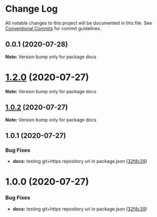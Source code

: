 # Change Log

All notable changes to this project will be documented in this file.
See [Conventional Commits](https://conventionalcommits.org) for commit guidelines.

## 0.0.1 (2020-07-28)

**Note:** Version bump only for package docs





# [1.2.0](https://github.com/lunaris-studios/paradigm/compare/docs@1.0.2...docs@1.2.0) (2020-07-27)

**Note:** Version bump only for package docs





## [1.0.2](https://github.com/lunaris-studios/paradigm/compare/docs@1.0.1...docs@1.0.2) (2020-07-27)

**Note:** Version bump only for package docs





## 1.0.1 (2020-07-27)


### Bug Fixes

* **docs:** testing git+https repository url in package.json ([32f4c39](https://github.com/lunaris-studios/paradigm/commit/32f4c39a85383dfb7e0ebdaf00dabb6cd35173b1))





# 1.0.0 (2020-07-27)


### Bug Fixes

* **docs:** testing git+https repository url in package.json ([32f4c39](https://github.com/lunaris-studios/paradigm/commit/32f4c39a85383dfb7e0ebdaf00dabb6cd35173b1))
